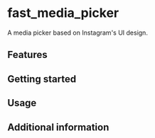 # fast_media_picker

A media picker based on Instagram's UI design.

## Features

## Getting started

## Usage

## Additional information
